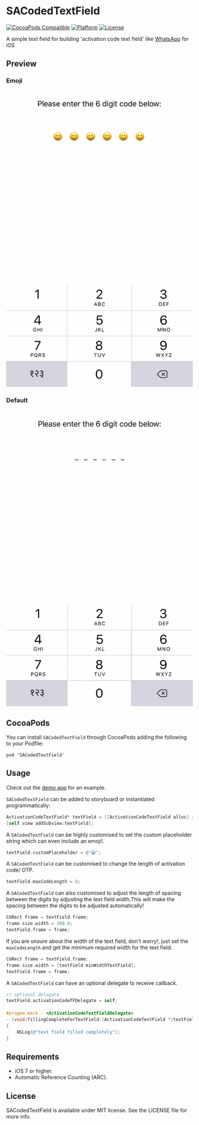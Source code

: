 SACodedTextField
===============

[![CocoaPods Compatible](https://img.shields.io/cocoapods/v/SACodedTextField.svg)](https://img.shields.io/cocoapods/v/SACodedTextField.svg)
[![Platform](https://img.shields.io/cocoapods/p/SACodedTextField.svg?style=flat)](http://cocoadocs.org/docsets/SACodedTextField)
[![License](http://img.shields.io/badge/license-MIT-blue.svg)](http://opensource.org/licenses/MIT)

A simple text field for building 'activation code text field' like [WhatsApp](https://www.whatsapp.com/) for iOS

Preview
---

### Emoji

![gif](Previews/SACodedTF2.gif)


### Default

![gif2](Previews/SACodedTF1.gif)


CocoaPods
---
You can install `SACodedTextField` through CocoaPods adding the following to your Podfile:

    pod 'SACodedTextField'

Usage
---
Check out the [demo app](https://github.com/SandeepAggarwal/SACodedTextField/archive/master.zip) for an example.

`SACodedTextField` can be added to storyboard or instantiated programmatically:
~~~objective-c
ActivationCodeTextField* textField = [[ActivationCodeTextField alloc] initWithFrame:frame];
[self.view addSubview:textField];
~~~

A `SACodedTextField` can be highly customised to set the custom placeholder string which can even include an emoji!.
~~~objective-c
textField.customPlaceholder = @"😀";
~~~

A `SACodedTextField` can be customised to change the length of activation code/ OTP.
~~~objective-c
textField.maxCodeLength = 8;
~~~

A `SACodedTextField` can also customised to adjust the length of spacing between the digits by adjusting the text field width.This will make the spacing between the digits to be adjusted automatically!

~~~objective-c
CGRect frame = textField.frame;
frame.size.width = 200.0;
textField.frame = frame;
~~~

If you are unsure about the width of the text field, don't worry!, just set the `maxCodeLength` and get the minimum required width for the text field.

~~~objective-c
CGRect frame = textField.frame;
frame.size.width = [textField minWidthTextField];
textField.frame = frame;
~~~

A `SACodedTextField` can have an optional delegate to receive callback.
~~~objective-c
// optional delegate
textField.activationCodeTFDelegate = self;

#pragma mark - <ActivationCodeTextFieldDelegate>
- (void)fillingCompleteForTextField:(ActivationCodeTextField *)textField
{
    NSLog(@"text field filled completely");
}
~~~

Requirements
---
- iOS 7 or higher.
- Automatic Reference Counting (ARC).

License
---
SACodedTextField is available under MIT license. See the LICENSE file for more info.

